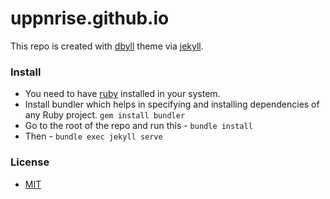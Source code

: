uppnrise.github.io
=====

This repo is created with [dbyll](https://github.com/dbtek/dbyll) theme via [jekyll](https://jekyllrb.com).  

### Install
- You need to have [ruby](https://www.ruby-lang.org/en/documentation/installation/) installed in your system.
- Install bundler which helps in specifying and installing dependencies of any Ruby project. ```gem install bundler```
- Go to the root of the repo and run this - ```bundle install```
- Then - ```bundle exec jekyll serve```

### License
- [MIT](http://opensource.org/licenses/MIT)

